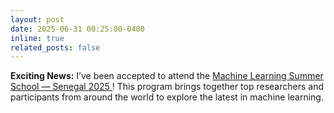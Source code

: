```yaml
---
layout: post
date: 2025-06-31 00:25:00-0400
inline: true
related_posts: false
---
```


<b>Exciting News:</b> I’ve been accepted to attend the <a href="https://mlss-senegal.github.io/"> Machine Learning Summer School — Senegal 2025 </a>!
This program brings together top researchers and participants from around the world to explore the latest in machine learning.